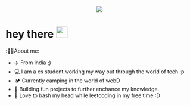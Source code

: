 <div id="header" align="center">
  <img src="https://media.giphy.com/media/qgQUggAC3Pfv687qPC/giphy.gif" />
</div>
<h1>
  hey there
  <img src="https://media.giphy.com/media/hvRJCLFzcasrR4ia7z/giphy.gif" width="30px"/>
</h1>

:👨‍💻About me:
- ✈️ From india ;)
- 💻 I am a cs student working my way out through the world of tech :p
- 🏕️ Currently camping in the world of webD
- 🤯 Building fun projects to further enchance my knowledge.
- 🤦 Love to bash my head while leetcoding in my free time :D 


